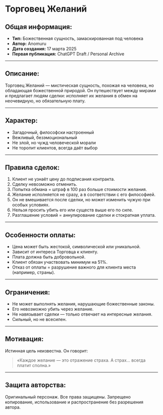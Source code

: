 
# Торговец Желаний

## Общая информация:
- **Тип:** Божественная сущность, замаскированная под человека
- **Автор:** Anomuru
- **Дата создания:** 17 марта 2025
- **Первая публикация:** ChatGPT Draft / Personal Archive

---

## Описание:
Торговец Желаний — мистическая сущность, похожая на человека, но обладающая божественной природой. Он путешествует между мирами и предлагает людям сделки: исполняет их желания в обмен на неочевидную, но обязательную плату.

---

## Характер:
- Загадочный, философски настроенный
- Вежливый, безэмоциональный
- Не злой, но чужд человеческой морали
- Не торопит клиентов, всегда даёт выбор

---

## Правила сделок:
1. Клиент не узнаёт цену до подписания контракта.
2. Сделку невозможно отменить.
3. Попытка обмана = штраф в 100 раз больше стоимости желания.
4. Желание исполняется не сразу, а в соответствии с его философией.
5. Он не вмешивается после сделки, но может изменить чужую при особых условиях.
6. Нельзя просить убить его или существ выше его по силе.
7. Разглашение условий = аннулирование сделки и стократная уплата.

---

## Особенности оплаты:
- Цена может быть жестокой, символической или уникальной.
- Зависит от интереса Торговца к клиенту.
- Плата должна быть добровольной.
- Клиент обязан участвовать минимум на 51%.
- Отказ от оплаты = разрушение важного для клиента места (например, страны).

---

## Ограничения:
- Не может выполнять желания, нарушающие божественные законы.
- Его невозможно убить через желание.
- Не навязывает сделки — только отвечает на интересные желания.
- Сильный, но не всесилен.

---

## Мотивация:
Истинная цель неизвестна. Он говорит:
> «Каждое желание — это отражение страха. А страх… всегда платит сполна.»

---

## Защита авторства:
Оригинальный персонаж. Все права защищены. Запрещено копирование, использование и распространение без разрешения автора.
